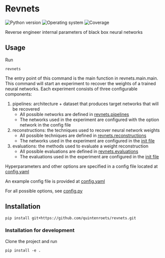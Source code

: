 # Revnets
![Python version](https://img.shields.io/badge/python-3.10+-brightgreen)
![Operating system](https://img.shields.io/badge/os-linux%20%7c%20macOS-brightgreen)
![Coverage](https://img.shields.io/badge/coverage-92%25-brightgreen)

Reverse engineer internal parameters of black box neural networks

## Usage

Run
```shell
revnets
```

The entry point of this command is the main function in revnets.main.main.
This command will start an experiment to recover the weights of a trained neural networks.
Each experiment consists of three configurable components:
1) pipelines: architecture + dataset that produces target networks that will be recovered
    - All possible networks are defined in [revnets.pipelines](revnets/pipelines)
    - The networks used in the experiment are configured with the option network in the config file
2) reconstructions: the techniques used to recover neural network weights
    - All possible techniques are defined in [revnets.reconstructions](revnets/reconstructions)
    - The networks used in the experiment are configured in the [init file](revnets/reconstructions/__init__.py)
3) evaluations: the methods used to evaluate a weight reconstruction
    - All possible evaluations are defined in [revnets.evaluations](revnets/evaluations)
    - The evaluations used in the experiment are configured in the [init file](revnets/evaluations/__init__.py)

Hyperparameters and other options are specified in a config file located at [config.yaml](~/Documents/Scripts/assets/revnets/config/config.yaml)

An example config file is provided at [config.yaml](examples/config.yaml)

For all possible options, see [config.py](revnets/models/config.py)

## Installation
```shell
pip install git+https://github.com/quintenroets/revnets.git
```

### Installation for development
Clone the project and run
```shell
pip install -e .
```
